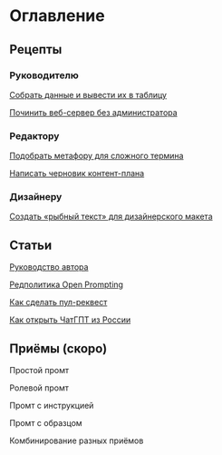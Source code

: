 # Оглавление
## Рецепты

### **Руководителю**

[Собрать данные и вывести их в таблицу](https://github.com/Open-Prompting/Knowledge-Base/tree/main/content/recipes/spreadsheet)

[Починить веб-сервер без администратора](https://github.com/Open-Prompting/Knowledge-Base/tree/main/content/recipes/debug-server)

### **Редактору**

[Подобрать метафору для сложного термина](https://github.com/Open-Prompting/Knowledge-Base/tree/main/content/recipes/metaphor)

[Написать черновик контент-плана](https://github.com/Open-Prompting/Knowledge-Base/tree/main/content/recipes/draft-plan/)

### **Дизайнеру**

[Создать «рыбный текст» для дизайнерского макета](https://github.com/Open-Prompting/Knowledge-Base/tree/main/content/recipes/placeholder-text/)

## Статьи
[Руководство автора](https://github.com/Open-Prompting/Knowledge-Base/blob/main/content/articles/contributing/)

[Редполитика Open Prompting](https://github.com/Open-Prompting/Knowledge-Base/edit/main/content/articles/policy/)

[Как сделать пул-реквест](https://github.com/kkhrv/Knowledge-Base/tree/main/content/articles/pull-request/)

[Как открыть ЧатГПТ из России](https://github.com/Open-Prompting/Knowledge-Base/tree/main/content/articles/ruchatgpt/)



## Приёмы (скоро)

Простой промт

Ролевой промт

Промт с инструкцией

Промт с образцом

Комбинирование разных приёмов

